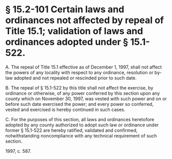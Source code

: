 # § 15.2-101 Certain laws and ordinances not affected by repeal of Title 15.1; validation of laws and ordinances adopted under § 15.1-522.

<p>A. The repeal of Title 15.1 effective as of December 1, 1997, shall not affect the powers of any locality with respect to any ordinance, resolution or by-law adopted and not repealed or rescinded prior to such date.</p><p>B. The repeal of § 15.1-522 by this title shall not affect the exercise, by ordinance or otherwise, of any power conferred by this section upon any county which on November 30, 1997, was vested with such power and on or before such date exercised the power; and every power so conferred, vested and exercised is hereby continued in such cases.</p><p>C. For the purposes of this section, all laws and ordinances heretofore adopted by any county authorized to adopt such law or ordinance under former § 15.1-522 are hereby ratified, validated and confirmed, notwithstanding noncompliance with any technical requirement of such section.</p><p>1997, c. 587.</p>